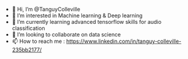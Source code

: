 - 👋 Hi, I’m @TanguyColleville
- 👀 I’m interested in Machine learning & Deep learning
- 🌱 I’m currently learning advanced tensorflow skills for audio classification
- 💞️ I’m looking to collaborate on data science
- 📫 How to reach me : https://www.linkedin.com/in/tanguy-colleville-235bb2177/

<!---
TanguyColleville/TanguyColleville is a ✨ special ✨ repository because its `README.md` (this file) appears on your GitHub profile.
You can click the Preview link to take a look at your changes.
--->

